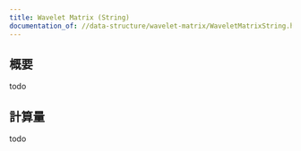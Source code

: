 ```yaml
---
title: Wavelet Matrix (String)
documentation_of: //data-structure/wavelet-matrix/WaveletMatrixString.hpp
---
```


## 概要

todo

## 計算量
todo
